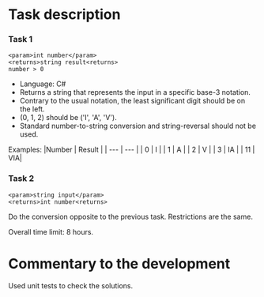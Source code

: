 # Task description
### Task 1
```
<param>int number</param>
<returns>string result<returns>
number > 0
``` 
* Language: C#  
* Returns a string that represents the input in a specific base-3 notation.  
* Contrary to the usual notation, the least significant digit should be on the left.  
* (0, 1, 2) should be ('I', 'A', 'V').
* Standard number-to-string conversion and string-reversal should not be used.

Examples: 
|Number | Result |
| --- | --- |
| 0 | I |
| 1 | A |
| 2 | V |
| 3 | IA |
| 11 | VIA|

### Task 2 
```
<param>string input</param>
<returns>int number<returns>
``` 
Do the conversion opposite to the previous task. Restrictions are the same.

Overall time limit: 8 hours.

# Commentary to the development

Used unit tests to check the solutions.
